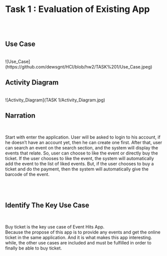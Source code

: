 <h1>Task 1 : Evaluation of Existing App</h1><br><br>

<h2>Use Case</h2><br>
![Use_Case](https://github.com/dewsgnt/HCI/blob/hw2/TASK%201/Use_Case.jpeg)


<h2>Activity Diagram</h2><br>
![Activity_Diagram](TASK 1/Activity_Diagram.jpg)

<h2>Narration</h2><br>
<p>Start with enter the application. User will be asked to login to his account, if he doesn’t have an account yet, then he can create one first. After that, user can search an event on the search section, and the system will display the events that relate. So, user can choose to like the event or directly buy the ticket. If the user chooses to like the event, the system will automatically add the event to the list of liked events. But, if the user chooses to buy a ticket and do the payment, then the system will automatically give the barcode of the event.</p><br><br>

<h2>Identify The Key Use Case</h2><br>
<p>Buy ticket is the key use case of Event Hits App.<br>
Because the propose of this app is to provide any events and get the online ticket in the same application. And it is what makes this app interesting. while, the other use cases are included and must be fulfilled in order to finally be able to buy ticket.</p>

